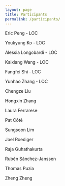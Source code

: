 ```yaml
---
layout: page
title: Participants
permalink: /participants/
---
```


Eric Peng - LOC

Youkyung Ko - LOC

Alessia Longobardi - LOC

Kaixiang Wang - LOC

Fangfei Shi - LOC

Yunhao Zhang - LOC

Chengze Liu

Hongxin Zhang

Laura Ferrarese

Pat Côté

Sungsoon Lim

Joel Roediger

Raja Guhathakurta

Rubén Sánchez-Janssen

Thomas Puzia

Zheng Zheng
